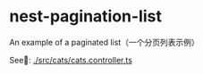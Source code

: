 # nest-pagination-list

An example of a paginated list（一个分页列表示例）

See👀: [./src/cats/cats.controller.ts](./src/cats/cats.controller.ts)
